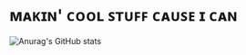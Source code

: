 # ᴍᴀᴋɪɴ' ᴄᴏᴏʟ ꜱᴛᴜꜰꜰ ᴄᴀᴜꜱᴇ ɪ ᴄᴀɴ
![Anurag's GitHub stats](https://github-readme-stats.vercel.app/api?username=CoolJWB&show_icons=true&theme=dark)
